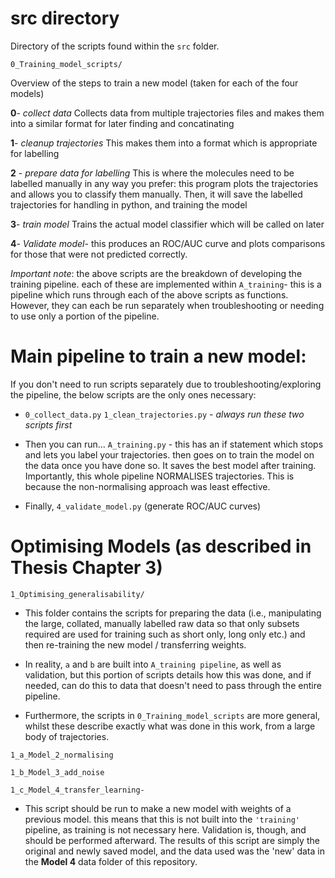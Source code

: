 
# src directory
Directory of the scripts found within the ```src``` folder.

```0_Training_model_scripts/```

Overview of the steps to train a new model (taken for each of the four models)


**0**- *collect data* Collects data from multiple trajectories files and makes them into a similar format for later finding and concatinating

**1**- *cleanup trajectories* 
This makes them into a format which is appropriate for labelling

**2** - *prepare data for labelling*
This is where the  molecules need to be labelled manually in any way you prefer: this program plots the trajectories and allows you to classify them manually. Then, it will save the labelled trajectories for handling in python, and training the model

**3**- *train model*
Trains the actual model classifier which will be called on later

**4**- *Validate model*- this produces an ROC/AUC curve and plots comparisons for those that were not predicted correctly. 

*Important note*: the above scripts are the breakdown of developing the training pipeline. each of these are implemented within ```A_training```- this is a pipeline which runs through each of the above scripts as functions. However, they can each be run separately when troubleshooting or needing to use only a portion of the pipeline. 


# Main pipeline to train a new model:
If you don't need to run scripts separately due to troubleshooting/exploring the pipeline, the below scripts are the only ones necessary:

- ```0_collect_data.py```
```1_clean_trajectories.py``` - *always run these two scripts first*

- Then you can run...
```A_training.py``` - this has an if statement which stops and lets you label your trajectories. then goes on to train the model on the data once you have done so. It saves the best model after training. Importantly, this whole pipeline NORMALISES trajectories. This is because the non-normalising approach was least effective. 

- Finally, ```4_validate_model.py``` (generate ROC/AUC curves)


# Optimising Models (as described in Thesis Chapter 3)

```1_Optimising_generalisability/```

- This folder contains the scripts for preparing the data (i.e., manipulating the large, collated, manually labelled raw data so that only subsets required are used for training such as short only, long only etc.) and then re-training the new model / transferring weights. 

- In reality, ```a``` and ```b``` are built into ```A_training pipeline```, as well as validation, but this portion of scripts details how this was done, and if needed, can do this to data that doesn't need to pass through the entire pipeline. 
- Furthermore, the scripts in ```0_Training_model_scripts``` are more general, whilst these describe exactly what was done in this work, from a large body of trajectories.

```1_a_Model_2_normalising```

```1_b_Model_3_add_noise```

```1_c_Model_4_transfer_learning-```
-  This script should be run to make a new model with weights of a previous model. this means that this is not built into the ```'training'``` pipeline, as training is not necessary here. Validation is, though, and should be performed afterward. The results of this script are simply the original and newly saved model, and the data used was the 'new' data in the **Model 4** data folder of this repository.
